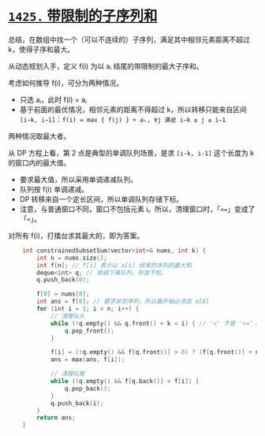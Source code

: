 # [`1425.` 带限制的子序列和](https://leetcode.cn/problems/constrained-subsequence-sum)

总结，在数组中找一个（可以不连续的）子序列，满足其中相邻元素距离不超过 k，使得子序和最大。

从动态规划入手，定义 f(i) 为以 aᵢ 结尾的带限制的最大子序和。

考虑如何推导 f(i)，可分为两种情况。
- 只选 aᵢ，此时 f(i) = aᵢ
- 基于前面的最优情况，相邻元素的距离不得超过 k，所以转移只能来自区间 `[i−k, i−1]`：`f(i) = max { f(j) } + aᵢ, ∀j 满足 i−k ≤ j ≤ i−1`

两种情况取最大者。

从 DP 方程上看，第 2 点是典型的单调队列场景，是求 `[i-k, i-1]` 这个长度为 k 的窗口内的最大值。
- 要求最大值，所以采用单调递减队列。
- 队列按 f(i) 单调递减。
- DP 转移来自一个定长区间，所以单调队列存储下标。
- 注意，与普通窗口不同，窗口不包括元素 i。所以，清理窗口时，「`<=`」变成了「`<`」。

对所有 f(i)，打擂台求其最大的，即为答案。

```cpp
    int constrainedSubsetSum(vector<int>& nums, int k) {
        int n = nums.size();
        int f[n]; // f[i] 表示以 a[i] 结尾的序列的最大和
        deque<int> q; // 单调下降队列。存放下标。
        q.push_back(0);

        f[0] = nums[0];
        int ans = f[0]; // 要求非空序列，所以最开始必须选 a[0]
        for (int i = 1; i < n; i++) {
            // 清理队头
            while (!q.empty() && q.front() + k < i) { // '<' 不是 '<='；i 本身不在窗口内
                q.pop_front();
            }

            f[i] = (!q.empty() && f[q.front()] > 0) ? (f[q.front()] + nums[i]) : nums[i];
            ans = max(ans, f[i]);

            // 清理队尾
            while (!q.empty() && f[q.back()] < f[i]) {
                q.pop_back();
            }
            q.push_back(i);
        }
        return ans;
    }
```
